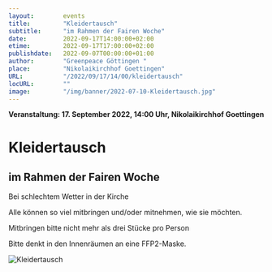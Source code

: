 ```yaml
---
layout:        events
title:         "Kleidertausch"
subtitle:      "im Rahmen der Fairen Woche"
date:          2022-09-17T14:00:00+02:00
etime:         2022-09-17T17:00:00+02:00
publishdate:   2022-09-07T00:00:00+01:00
author:        "Greenpeace Göttingen "
place:         "Nikolaikirchhof Goettingen"
URL:           "/2022/09/17/14/00/kleidertausch"
locURL:        ""
image:         "/img/banner/2022-07-10-Kleidertausch.jpg"
---
```


**Veranstaltung: 17. September 2022, 14:00 Uhr, Nikolaikirchhof Goettingen**

Kleidertausch
===========

im Rahmen der Fairen Woche
-----------

Bei schlechtem Wetter in der Kirche

Alle können so viel mitbringen und/oder mitnehmen, wie sie möchten.

Mitbringen bitte nicht mehr als drei Stücke pro Person

Bitte denkt  in den Innenräumen an eine FFP2-Maske. 

![Kleidertausch](/img/event/2022-09-17-Kleidertausch.png)

